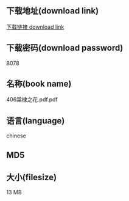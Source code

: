 ## 下载地址(download link)
[下载链接 download link](https://tutu365.netlify.app/?s=406%E6%A3%A0%E6%A3%A3%E4%B9%8B%E8%8A%B1.pdf)

## 下载密码(download password)
8078

## 名称(book name)
406棠棣之花.pdf.pdf

## 语言(language)
chinese

## MD5


## 大小(filesize)
13 MB
